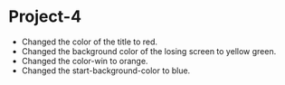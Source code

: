 # Project-4

- Changed the color of the title to red.
- Changed the background color of the losing screen to yellow green.
- Changed the color-win to orange.
- Changed the start-background-color to blue.
